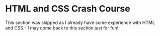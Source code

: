 # HTML and CSS Crash Course

This section was skipped as I already have some experience with HTML and CSS - I may come back to this section just for fun!
